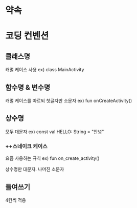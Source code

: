 # 약속

# 코딩 컨벤션

## 클래스명

캐멀 케이스 사용  ex) class MainActivity

## 함수명 & 변수명

캐멀 케이스를 따르되 첫글자만 소문자 ex) fun onCreateActivity()

## 상수명

모두 대문자 ex) const val HELLO: String = "안녕"

### ++스네이크 케이스

요즘 사용하는 규칙 ex) fun on_create_activity()

상수명만 대문자. 나머진 소문자

## 들여쓰기

4칸씩 적용